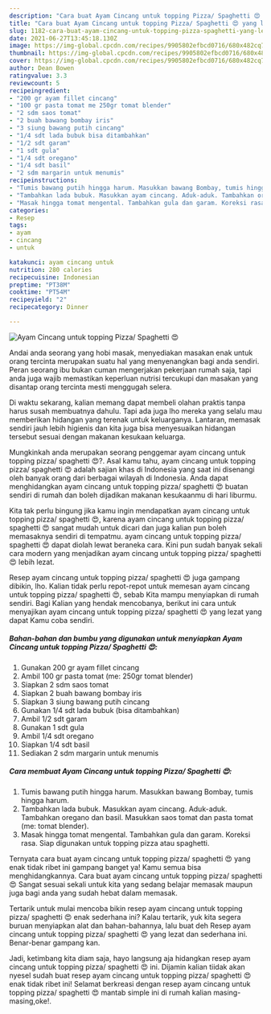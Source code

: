 ```yaml
---
description: "Cara buat Ayam Cincang untuk topping Pizza/ Spaghetti 😍 yang lezat dan Mudah Dibuat"
title: "Cara buat Ayam Cincang untuk topping Pizza/ Spaghetti 😍 yang lezat dan Mudah Dibuat"
slug: 1182-cara-buat-ayam-cincang-untuk-topping-pizza-spaghetti-yang-lezat-dan-mudah-dibuat
date: 2021-06-27T13:45:18.130Z
image: https://img-global.cpcdn.com/recipes/9905802efbcd0716/680x482cq70/ayam-cincang-untuk-topping-pizza-spaghetti-😍-foto-resep-utama.jpg
thumbnail: https://img-global.cpcdn.com/recipes/9905802efbcd0716/680x482cq70/ayam-cincang-untuk-topping-pizza-spaghetti-😍-foto-resep-utama.jpg
cover: https://img-global.cpcdn.com/recipes/9905802efbcd0716/680x482cq70/ayam-cincang-untuk-topping-pizza-spaghetti-😍-foto-resep-utama.jpg
author: Dean Bowen
ratingvalue: 3.3
reviewcount: 5
recipeingredient:
- "200 gr ayam fillet cincang"
- "100 gr pasta tomat me 250gr tomat blender"
- "2 sdm saos tomat"
- "2 buah bawang bombay iris"
- "3 siung bawang putih cincang"
- "1/4 sdt lada bubuk bisa ditambahkan"
- "1/2 sdt garam"
- "1 sdt gula"
- "1/4 sdt oregano"
- "1/4 sdt basil"
- "2 sdm margarin untuk menumis"
recipeinstructions:
- "Tumis bawang putih hingga harum. Masukkan bawang Bombay, tumis hingga harum."
- "Tambahkan lada bubuk. Masukkan ayam cincang. Aduk-aduk. Tambahkan oregano dan basil. Masukkan saos tomat dan pasta tomat (me: tomat blender)."
- "Masak hingga tomat mengental. Tambahkan gula dan garam. Koreksi rasa. Siap digunakan untuk topping pizza atau spaghetti."
categories:
- Resep
tags:
- ayam
- cincang
- untuk

katakunci: ayam cincang untuk 
nutrition: 280 calories
recipecuisine: Indonesian
preptime: "PT38M"
cooktime: "PT54M"
recipeyield: "2"
recipecategory: Dinner

---
```



![Ayam Cincang untuk topping Pizza/ Spaghetti 😍](https://img-global.cpcdn.com/recipes/9905802efbcd0716/680x482cq70/ayam-cincang-untuk-topping-pizza-spaghetti-😍-foto-resep-utama.jpg)

Andai anda seorang yang hobi masak, menyediakan masakan enak untuk orang tercinta merupakan suatu hal yang menyenangkan bagi anda sendiri. Peran seorang ibu bukan cuman mengerjakan pekerjaan rumah saja, tapi anda juga wajib memastikan keperluan nutrisi tercukupi dan masakan yang disantap orang tercinta mesti menggugah selera.

Di waktu  sekarang, kalian memang dapat membeli olahan praktis tanpa harus susah membuatnya dahulu. Tapi ada juga lho mereka yang selalu mau memberikan hidangan yang terenak untuk keluarganya. Lantaran, memasak sendiri jauh lebih higienis dan kita juga bisa menyesuaikan hidangan tersebut sesuai dengan makanan kesukaan keluarga. 



Mungkinkah anda merupakan seorang penggemar ayam cincang untuk topping pizza/ spaghetti 😍?. Asal kamu tahu, ayam cincang untuk topping pizza/ spaghetti 😍 adalah sajian khas di Indonesia yang saat ini disenangi oleh banyak orang dari berbagai wilayah di Indonesia. Anda dapat menghidangkan ayam cincang untuk topping pizza/ spaghetti 😍 buatan sendiri di rumah dan boleh dijadikan makanan kesukaanmu di hari liburmu.

Kita tak perlu bingung jika kamu ingin mendapatkan ayam cincang untuk topping pizza/ spaghetti 😍, karena ayam cincang untuk topping pizza/ spaghetti 😍 sangat mudah untuk dicari dan juga kalian pun boleh memasaknya sendiri di tempatmu. ayam cincang untuk topping pizza/ spaghetti 😍 dapat diolah lewat beraneka cara. Kini pun sudah banyak sekali cara modern yang menjadikan ayam cincang untuk topping pizza/ spaghetti 😍 lebih lezat.

Resep ayam cincang untuk topping pizza/ spaghetti 😍 juga gampang dibikin, lho. Kalian tidak perlu repot-repot untuk memesan ayam cincang untuk topping pizza/ spaghetti 😍, sebab Kita mampu menyiapkan di rumah sendiri. Bagi Kalian yang hendak mencobanya, berikut ini cara untuk menyajikan ayam cincang untuk topping pizza/ spaghetti 😍 yang lezat yang dapat Kamu coba sendiri.

<!--inarticleads1-->

##### Bahan-bahan dan bumbu yang digunakan untuk menyiapkan Ayam Cincang untuk topping Pizza/ Spaghetti 😍:

1. Gunakan 200 gr ayam fillet cincang
1. Ambil 100 gr pasta tomat (me: 250gr tomat blender)
1. Siapkan 2 sdm saos tomat
1. Siapkan 2 buah bawang bombay iris
1. Siapkan 3 siung bawang putih cincang
1. Gunakan 1/4 sdt lada bubuk (bisa ditambahkan)
1. Ambil 1/2 sdt garam
1. Gunakan 1 sdt gula
1. Ambil 1/4 sdt oregano
1. Siapkan 1/4 sdt basil
1. Sediakan 2 sdm margarin untuk menumis




<!--inarticleads2-->

##### Cara membuat Ayam Cincang untuk topping Pizza/ Spaghetti 😍:

1. Tumis bawang putih hingga harum. Masukkan bawang Bombay, tumis hingga harum.
1. Tambahkan lada bubuk. Masukkan ayam cincang. Aduk-aduk. Tambahkan oregano dan basil. Masukkan saos tomat dan pasta tomat (me: tomat blender).
1. Masak hingga tomat mengental. Tambahkan gula dan garam. Koreksi rasa. Siap digunakan untuk topping pizza atau spaghetti.




Ternyata cara buat ayam cincang untuk topping pizza/ spaghetti 😍 yang enak tidak ribet ini gampang banget ya! Kamu semua bisa menghidangkannya. Cara buat ayam cincang untuk topping pizza/ spaghetti 😍 Sangat sesuai sekali untuk kita yang sedang belajar memasak maupun juga bagi anda yang sudah hebat dalam memasak.

Tertarik untuk mulai mencoba bikin resep ayam cincang untuk topping pizza/ spaghetti 😍 enak sederhana ini? Kalau tertarik, yuk kita segera buruan menyiapkan alat dan bahan-bahannya, lalu buat deh Resep ayam cincang untuk topping pizza/ spaghetti 😍 yang lezat dan sederhana ini. Benar-benar gampang kan. 

Jadi, ketimbang kita diam saja, hayo langsung aja hidangkan resep ayam cincang untuk topping pizza/ spaghetti 😍 ini. Dijamin kalian tiidak akan nyesel sudah buat resep ayam cincang untuk topping pizza/ spaghetti 😍 enak tidak ribet ini! Selamat berkreasi dengan resep ayam cincang untuk topping pizza/ spaghetti 😍 mantab simple ini di rumah kalian masing-masing,oke!.


